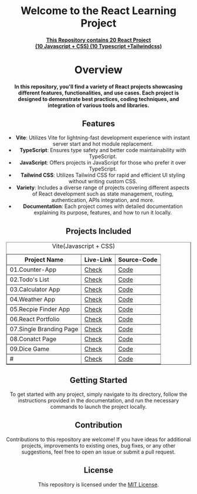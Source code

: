 <center> <h1> Welcome to the React Learning Project </h1></center>
<center> <h4><u> This Repository contains 20 React Project<br>
               (10 Javascript + CSS) (10 Typescript +Tailwindcss)</u></h4><center>
<h1>Overview</h1>
<h4>
In this repository, you'll find a variety of React projects showcasing different features, functionalities, and use cases. Each project is designed to demonstrate best practices, coding techniques, and integration of various tools and libraries.
</h4>

## Features

- **Vite**: Utilizes Vite for lightning-fast development experience with instant server start and hot module replacement.
- **TypeScript**: Ensures type safety and better code maintainability with TypeScript.
- **JavaScript**: Offers projects in JavaScript for those who prefer it over TypeScript.
- **Tailwind CSS**: Utilizes Tailwind CSS for rapid and efficient UI styling without writing custom CSS.
- **Variety**: Includes a diverse range of projects covering different aspects of React development such as state management, routing, authentication, APIs integration, and more.
- **Documentation**: Each project comes with detailed documentation explaining its purpose, features, and how to run it locally.

## Projects Included

<table border="1">
  <caption>Vite(Javascript + CSS)</caption>
  <tr>
    <th>Project Name</th>
    <th>Live-Link</th>
    <th>Source-Code</th>
  </tr>
  <tr>
    <td>01.Counter-App</td>
    <td><a href="https://counter-r1.netlify.app/">Check</td>
    <td><a href="https://github.com/SudeepAcharjee/20-React-JS-CSS-TS-Tailwindcss-/tree/master/10-React%20Project(JS%20and%20CSS)/01COunter%20App">Code</td>
  </tr>
  <tr>
    <td>02.Todo's List</td>
    <td><a href="https://todo-list-r2.netlify.app/">Check</td>
    <td><a href="https://github.com/SudeepAcharjee/20-React-JS-CSS-TS-Tailwindcss-/tree/master/10-React%20Project(JS%20and%20CSS)/02To-DO%20list">Code</td>
  </tr>
  
   <tr>
    <td>03.Calculator App</td>
    <td><a href="https://calculator-r3.netlify.app/">Check</td>
    <td><a href="https://github.com/SudeepAcharjee/20-React-JS-CSS-TS-Tailwindcss-/tree/master/10-React%20Project(JS%20and%20CSS)/03Calculator">Code</td>
  </tr>

  <tr>
    <td>04.Weather App</td>
    <td><a href="https://weather-app-r4.netlify.app">Check</td>
    <td><a href="https://github.com/SudeepAcharjee/20-React-JS-CSS-TS-Tailwindcss-/tree/master/10-React%20Project(JS%20and%20CSS)/04WeatherApp">Code</td>
  </tr>

  <tr>
    <td>05.Recpie Finder App</td>
    <td><a href="https://recpie-r5.netlify.app/">Check</td>
    <td><a href="https://github.com/SudeepAcharjee/20-React-JS-CSS-TS-Tailwindcss-/tree/master/10-React%20Project(JS%20and%20CSS)/05.Recipie%20Finder%20App">Code</td>
  </tr>


  <tr>
    <td>06.React Portfolio</td>
    <td><a href="https://sudeep-acharjee-live.netlify.app/">Check</td>
    <td><a href="https://github.com/SudeepAcharjee/20-React-JS-CSS-TS-Tailwindcss-/blob/master/10-React%20Project(JS%20and%20CSS)/06.React-Portfoilio">Code</td>
  </tr>



  <tr>
    <td>07.Single Branding Page</td>
    <td><a href="https://single-page-brand-r7.netlify.app/">Check</td>
    <td><a href="https://github.com/SudeepAcharjee/20-React-JS-CSS-TS-Tailwindcss-/tree/master/10-React%20Project(JS%20and%20CSS)/07.Single%20Page%20(Brand)">Code</td>
  </tr>

<tr>
    <td>08.Conatct Page</td>
    <td><a href="https://conatact-page-r8.netlify.app/">Check</td>
    <td><a href="https://github.com/SudeepAcharjee/20-React-JS-CSS-TS-Tailwindcss-/tree/master/10-React%20Project(JS%20and%20CSS)/07.Single%20Page%20(Brand)">Code</td>
  </tr>


  <tr>
    <td>09.Dice Game</td>
    <td><a href="https://dice-game-r9.netlify.app/">Check</td>
    <td><a href="">Code</td>
  </tr>


  <tr>
    <td>#</td>
    <td><a href="">Check</td>
    <td><a href="">Code</td>
  </tr>
</table>


## Getting Started

To get started with any project, simply navigate to its directory, follow the instructions provided in the documentation, and run the necessary commands to launch the project locally.

## Contribution

Contributions to this repository are welcome! If you have ideas for additional projects, improvements to existing ones, bug fixes, or any other suggestions, feel free to open an issue or submit a pull request.

## License

This repository is licensed under the [MIT License](LICENSE).